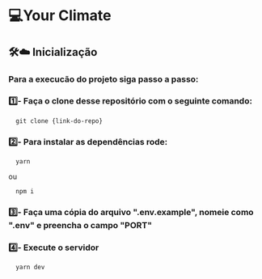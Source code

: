 # 💻Your Climate

## 🛠️:cloud: Inicialização

### Para a execucão do projeto siga passo a passo:

### 1️⃣- Faça o clone desse repositório com o seguinte comando:

```
  git clone {link-do-repo} 
``` 

### 2️⃣- Para instalar as dependências rode:

```
  yarn
``` 
ou
```
  npm i
``` 

### 3️⃣- Faça uma cópia do arquivo ".env.example", nomeie como ".env" e preencha o campo "PORT" 


### 4️⃣- Execute o servidor 

```
  yarn dev
```
